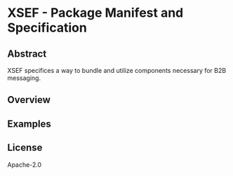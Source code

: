 # XSEF - Package Manifest and Specification

## Abstract

XSEF specifices a way to bundle and utilize components necessary for B2B messaging. 

## Overview

## Examples

## License 

Apache-2.0
